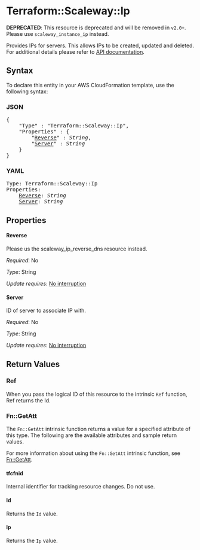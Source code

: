 # Terraform::Scaleway::Ip

**DEPRECATED**: This resource is deprecated and will be removed in `v2.0+`.
Please use `scaleway_instance_ip` instead.

Provides IPs for servers. This allows IPs to be created, updated and deleted.
For additional details please refer to [API documentation](https://developer.scaleway.com/#ips).

## Syntax

To declare this entity in your AWS CloudFormation template, use the following syntax:

### JSON

<pre>
{
    "Type" : "Terraform::Scaleway::Ip",
    "Properties" : {
        "<a href="#reverse" title="Reverse">Reverse</a>" : <i>String</i>,
        "<a href="#server" title="Server">Server</a>" : <i>String</i>
    }
}
</pre>

### YAML

<pre>
Type: Terraform::Scaleway::Ip
Properties:
    <a href="#reverse" title="Reverse">Reverse</a>: <i>String</i>
    <a href="#server" title="Server">Server</a>: <i>String</i>
</pre>

## Properties

#### Reverse

Please us the scaleway_ip_reverse_dns resource instead.

_Required_: No

_Type_: String

_Update requires_: [No interruption](https://docs.aws.amazon.com/AWSCloudFormation/latest/UserGuide/using-cfn-updating-stacks-update-behaviors.html#update-no-interrupt)

#### Server

ID of server to associate IP with.

_Required_: No

_Type_: String

_Update requires_: [No interruption](https://docs.aws.amazon.com/AWSCloudFormation/latest/UserGuide/using-cfn-updating-stacks-update-behaviors.html#update-no-interrupt)

## Return Values

### Ref

When you pass the logical ID of this resource to the intrinsic `Ref` function, Ref returns the Id.

### Fn::GetAtt

The `Fn::GetAtt` intrinsic function returns a value for a specified attribute of this type. The following are the available attributes and sample return values.

For more information about using the `Fn::GetAtt` intrinsic function, see [Fn::GetAtt](https://docs.aws.amazon.com/AWSCloudFormation/latest/UserGuide/intrinsic-function-reference-getatt.html).

#### tfcfnid

Internal identifier for tracking resource changes. Do not use.

#### Id

Returns the <code>Id</code> value.

#### Ip

Returns the <code>Ip</code> value.

